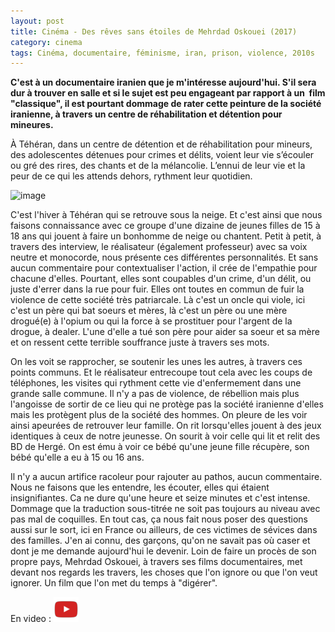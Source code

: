 ```yaml
---
layout: post
title: Cinéma - Des rêves sans étoiles de Mehrdad Oskouei (2017)
category: cinema
tags: Cinéma, documentaire, féminisme, iran, prison, violence, 2010s
---
```

**C'est à un documentaire iranien que je m'intéresse aujourd'hui. S'il sera dur à trouver en salle et si le sujet est peu engageant par rapport à un  film "classique", il est pourtant dommage de rater cette peinture de la société iranienne, à travers un centre de réhabilitation et détention pour mineures.**

À Téhéran, dans un centre de détention et de réhabilitation pour mineurs, des adolescentes détenues pour crimes et délits, voient leur vie s’écouler ou gré des rires, des chants et de la mélancolie. L’ennui de leur vie et la peur de ce qui les attends dehors, rythment leur quotidien.

![image](https://filedn.eu/llqi9IBxlYouGRXYG2xlROb/img/2017/desrevesssetoiles.jpg)

C'est l'hiver à Téhéran qui se retrouve sous la neige. Et c'est ainsi que nous faisons connaissance avec ce groupe d'une dizaine de jeunes filles de 15 à 18 ans qui jouent à faire un bonhomme de neige ou chantent. Petit à petit, à travers des interview, le réalisateur (également professeur) avec sa voix neutre et monocorde, nous présente ces différentes personnalités. Et sans aucun commentaire pour contextualiser l'action, il crée de l'empathie pour chacune d'elles. Pourtant, elles sont coupables d'un crime, d'un délit, ou juste d'errer dans la rue pour fuir. Elles ont toutes en commun de fuir la violence de cette société très patriarcale. Là c'est un oncle qui viole, ici c'est un père qui bat soeurs et mères, là c'est un père ou une mère drogué(e) à l'opium ou qui la force à se prostituer pour l'argent de la drogue, à dealer. L'une d'elle a tué son père pour aider sa soeur et sa mère et on ressent cette terrible souffrance juste à travers ses mots.

On les voit se rapprocher, se soutenir les unes les autres, à travers ces points communs. Et le réalisateur entrecoupe tout cela avec les coups de téléphones, les visites qui rythment cette vie d'enfermement dans une grande salle commune. Il n'y a pas de violence, de rébellion mais plus l'angoisse de sortir de ce lieu qui ne protège pas la société iranienne d'elles mais les protègent plus de la société des hommes. On pleure de les voir ainsi apeurées de retrouver leur famille. On rit lorsqu'elles jouent à des jeux identiques à ceux de notre jeunesse. On sourit à voir celle qui lit et relit des BD de Hergé. On est ému à voir ce bébé qu'une jeune fille récupère, son bébé qu'elle a eu à 15 ou 16 ans.

Il n'y a aucun artifice racoleur pour rajouter au pathos, aucun commentaire. Nous ne faisons que les entendre, les écouter, elles qui étaient insignifiantes. Ca ne dure qu'une heure et seize minutes et c'est intense. Dommage que la traduction sous-titrée ne soit pas toujours au niveau avec pas mal de coquilles. En tout cas, ça nous fait nous poser des questions aussi sur le sort, ici en France ou ailleurs, de ces victimes de sévices dans des familles. J'en ai connu, des garçons, qu'on ne savait pas où caser et dont je me demande aujourd'hui le devenir. Loin de faire un procès de son propre pays, Mehrdad Oskouei, à travers ses films documentaires, met devant nos regards les travers, les choses que l'on ignore ou que l'on veut ignorer. Un film que l'on met du temps à "digérer".

En video : [![video](/images/youtube.png)](https://youtu.be/Yaff-B95wkk)
